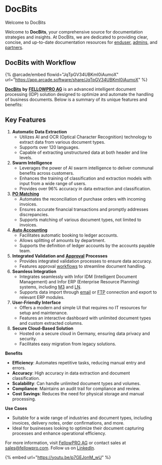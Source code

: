 # DocBits

Welcome to DocBits

Welcome to **DocBits**, your comprehensive source for documentation strategies and insights. At DocBits, we are dedicated to providing clear, concise, and up-to-date documentation resources for [enduser](end-user-and-partner-section/end-user-section/), [admins](broken-reference), and [partners](end-user-and-partner-section/partner-section/).

## DocBits with Workflow

{% @arcade/embed flowid="JqTpGV34UBKmI0iAumoX" url="https://app.arcade.software/share/JqTpGV34UBKmI0iAumoX" %}

[**DocBits**](https://www.docbits.com) **by** [**FELLOWPRO AG**](https://www.fellowpro.com) is an advanced intelligent document processing (IDP) solution designed to optimize and automate the handling of business documents. Below is a summary of its unique features and benefits:

## **Key Features**

1. **Automatic Data Extraction**
   * Utilizes AI and OCR (Optical Character Recognition) technology to extract data from various document types.
   * Supports over 120 languages.
   * Capable of extracting unstructured data at both header and line levels.
2. **Swarm Intelligence**
   * Leverages the power of AI swarm intelligence to deliver communal benefits across customers.
   * Enhances the training of classification and extraction models with input from a wide range of users.
   * Provides over 96% accuracy in data extraction and classification.
3. [**PO Matching**](end-user-and-partner-section/end-user-section/purchase-order-matching/)
   * Automates the reconciliation of purchase orders with incoming invoices.
   * Ensures accurate financial transactions and promptly addresses discrepancies.
   * Supports matching of various document types, not limited to invoices.
4. [**Auto Accounting**](end-user-and-partner-section/end-user-section/accounting-for-cost-invoice-and-indirect-sales.md)
   * Facilitates automatic booking to ledger accounts.
   * Allows splitting of amounts by department.
   * Supports the definition of ledger accounts by the accounts payable team.
5. **Integrated Validation and** [**Approval**](administration-and-setup/settings/document-processing/module/approval-before-export.md) **Processes**
   * Provides integrated validation processes to ensure data accuracy.
   * Features approval [workflows](administration-and-setup/workflow/) to streamline document handling.
6. **Seamless Integration**
   * Integrates seamlessly with Infor IDM (Intelligent Document Management) and Infor ERP (Enterprise Resource Planning) systems, including [M3](infor-integration-and-configuration/importing-customer-master-data/m3/) and [LN](infor-integration-and-configuration/importing-customer-master-data/ln/).
   * Supports data import through [email](end-user-and-partner-section/end-user-section/how-to-import-documents/email/) or [FTP](end-user-and-partner-section/end-user-section/how-to-import-documents/ftp.md) connection and export to relevant ERP modules.
7. **User-Friendly Interface**
   * Offers a modern and simple UI that requires no IT resources for setup and maintenance.
   * Features an interactive dashboard with unlimited document types and custom extracted columns.
8. **Secure Cloud-Based Solution**
   * Hosted on a secure cloud in Germany, ensuring data privacy and security.
   * Facilitates easy migration from legacy solutions.

**Benefits**

* **Efficiency**: Automates repetitive tasks, reducing manual entry and errors.
* **Accuracy**: High accuracy in data extraction and document classification.
* **Scalability**: Can handle unlimited document types and volumes.
* **Compliance**: Maintains an audit trail for compliance and review.
* **Cost Savings**: Reduces the need for physical storage and manual processing.

**Use Cases**

* Suitable for a wide range of industries and document types, including invoices, delivery notes, order confirmations, and more.
* Ideal for businesses looking to optimize their document capturing processes and enhance operational efficiency.

For more information, visit [FellowPRO AG](https://fellowpro.com/) or contact sales at sales@fellowpro.com. Follow us on [LinkedIn](https://www.linkedin.com/company/fellowpro).

{% embed url="https://youtu.be/p7GEJonM_wU" %}

